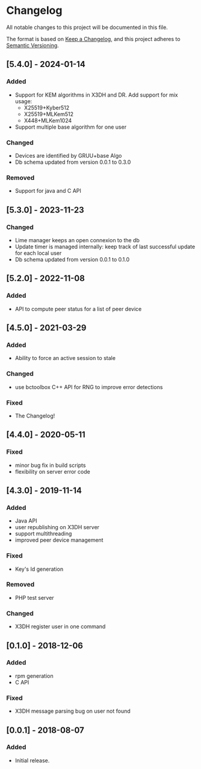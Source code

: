 # Changelog
All notable changes to this project will be documented in this file.

The format is based on [Keep a Changelog](https://keepachangelog.com/en/1.0.0/),
and this project adheres to [Semantic Versioning](https://semver.org/spec/v2.0.0.html).
## [5.4.0] - 2024-01-14
### Added
- Support for KEM algorithms in X3DH and DR. Add support for mix usage:
   - X25519+Kyber512
   - X25519+MLKem512
   - X448+MLKem1024
- Support multiple base algorithm for one user
### Changed
- Devices are identified by GRUU+base Algo
- Db schema updated from version 0.0.1 to 0.3.0
### Removed
- Support for java and C API

## [5.3.0] - 2023-11-23
### Changed
- Lime manager keeps an open connexion to the db
- Update timer is managed internally: keep track of last successful update for each local user
- Db schema updated from version 0.0.1 to 0.1.0


## [5.2.0] - 2022-11-08
### Added
- API to compute peer status for a list of peer device

## [4.5.0] - 2021-03-29
### Added
- Ability to force an active session to stale
### Changed
- use bctoolbox C++ API for RNG to improve error detections
### Fixed
- The Changelog!

## [4.4.0] - 2020-05-11
### Fixed
- minor bug fix in build scripts
- flexibility on server error code

## [4.3.0] - 2019-11-14
### Added
- Java API
- user republishing on X3DH server
- support multithreading
- improved peer device management

### Fixed
- Key's Id generation

### Removed
- PHP test server

### Changed
- X3DH register user in one command


## [0.1.0] - 2018-12-06
### Added
- rpm generation
- C API

### Fixed
- X3DH message parsing bug on user not found

## [0.0.1] - 2018-08-07
### Added
- Initial release.





